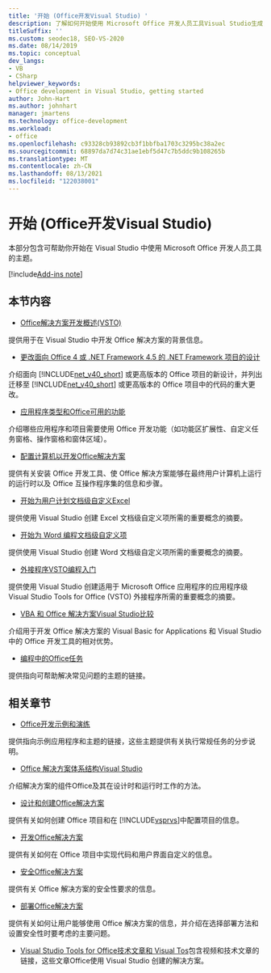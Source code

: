 ```yaml
---
title: '开始 (Office开发Visual Studio) '
description: 了解如何开始使用 Microsoft Office 开发人员工具Visual Studio生成Office解决方案。
titleSuffix: ''
ms.custom: seodec18, SEO-VS-2020
ms.date: 08/14/2019
ms.topic: conceptual
dev_langs:
- VB
- CSharp
helpviewer_keywords:
- Office development in Visual Studio, getting started
author: John-Hart
ms.author: johnhart
manager: jmartens
ms.technology: office-development
ms.workload:
- office
ms.openlocfilehash: c93328cb93892cb3f1bbfba1703c3295bc38a2ec
ms.sourcegitcommit: 68897da7d74c31ae1ebf5d47c7b5ddc9b108265b
ms.translationtype: MT
ms.contentlocale: zh-CN
ms.lasthandoff: 08/13/2021
ms.locfileid: "122038001"
---
```

# <a name="get-started-office-development-in-visual-studio"></a>开始 (Office开发Visual Studio) 
  本部分包含可帮助你开始在 Visual Studio 中使用 Microsoft Office 开发人员工具的主题。

[!include[Add-ins note](includes/addinsnote.md)]

## <a name="in-this-section"></a>本节内容
- [Office解决方案开发概述&#40;VSTO&#41;](../vsto/office-solutions-development-overview-vsto.md)

 提供用于在 Visual Studio 中开发 Office 解决方案的背景信息。

- [更改面向 Office 4 或 .NET Framework 4.5 的 .NET Framework 项目的设计](../vsto/changes-to-the-design-of-office-projects-that-target-the-dotnet-framework-4-or-the-dotnet-framework-4-5.md)

 介绍面向 [!INCLUDE[net_v40_short](../sharepoint/includes/net-v40-short-md.md)] 或更高版本的 Office 项目的新设计，并列出迁移至 [!INCLUDE[net_v40_short](../sharepoint/includes/net-v40-short-md.md)] 或更高版本的 Office 项目中的代码的重大更改。

- [应用程序类型和Office可用的功能](../vsto/features-available-by-office-application-and-project-type.md)

 介绍哪些应用程序和项目需要使用 Office 开发功能（如功能区扩展性、自定义任务窗格、操作窗格和窗体区域）。

- [配置计算机以开发Office解决方案](../vsto/configuring-a-computer-to-develop-office-solutions.md)

 提供有关安装 Office 开发工具、使 Office 解决方案能够在最终用户计算机上运行的运行时以及 Office 互操作程序集的信息和步骤。

- [开始为用户计划文档级自定义Excel](../vsto/getting-started-programming-document-level-customizations-for-excel.md)

 提供使用 Visual Studio 创建 Excel 文档级自定义项所需的重要概念的摘要。

- [开始为 Word 编程文档级自定义项](../vsto/getting-started-programming-document-level-customizations-for-word.md)

 提供使用 Visual Studio 创建 Word 文档级自定义项所需的重要概念的摘要。

- [外接程序VSTO编程入门](../vsto/getting-started-programming-vsto-add-ins.md)

 提供使用 Visual Studio 创建适用于 Microsoft Office 应用程序的应用程序级 Visual Studio Tools for Office (VSTO) 外接程序所需的重要概念的摘要。

- [VBA 和 Office 解决方案Visual Studio比较](../vsto/vba-and-office-solutions-in-visual-studio-compared.md)

 介绍用于开发 Office 解决方案的 Visual Basic for Applications 和 Visual Studio 中的 Office 开发工具的相对优势。

- [编程中的Office任务](../vsto/common-tasks-in-office-programming.md)

 提供指向可帮助解决常见问题的主题的链接。

## <a name="related-sections"></a>相关章节
- [Office开发示例和演练](../vsto/office-development-samples-and-walkthroughs.md)

 提供指向示例应用程序和主题的链接，这些主题提供有关执行常规任务的分步说明。

- [Office 解决方案体系结构Visual Studio](../vsto/architecture-of-office-solutions-in-visual-studio.md)

 介绍解决方案的组件Office及其在设计时和运行时工作的方法。

- [设计和创建Office解决方案](../vsto/designing-and-creating-office-solutions.md)

 提供有关如何创建 Office 项目和在 [!INCLUDE[vsprvs](../sharepoint/includes/vsprvs-md.md)]中配置项目的信息。

- [开发Office解决方案](../vsto/developing-office-solutions.md)

 提供有关如何在 Office 项目中实现代码和用户界面自定义的信息。

- [安全Office解决方案](../vsto/securing-office-solutions.md)

 提供有关 Office 解决方案的安全性要求的信息。

- [部署Office解决方案](../vsto/deploying-an-office-solution.md)

 提供有关如何让用户能够使用 Office 解决方案的信息，并介绍在选择部署方法和设置安全性时要考虑的主要问题。

- [Visual Studio Tools for Office技术文章和 Visual Tos](/previous-versions/office/developer/office-2007/bb871648(v=office.12))包含视频和技术文章的链接，这些文章Office使用 Visual Studio 创建的解决方案。
